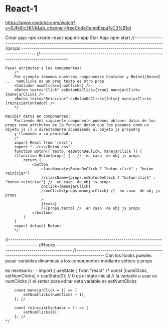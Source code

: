 # React-1
https://www.youtube.com/watch?v=6Jfk8ic3KVk&ab_channel=freeCodeCampEspa%C3%B1ol

Crear app:
npx create-react-app mi-app
Star App:
npm start
//--------------------------------------------------------------------------------------------
//props  -------------------------------------------------------------------------------------
//--------------------------------------------------------------------------------------------

    Pasar atributos a los componentes:
        /*
        Por ejemplo tenemos nuestros componentes Contador y Boton1/Boton2 ...  numClicks es un prop texto es otro prop 
        <Contador numClicks={numClicks} />
        <Boton texto="Click" esBotonDeClick={true} manejarClick={manejarClick} />
        <Boton texto="Reiniciar" esBotonDeClick={false} manejarClick={reiniciarContador} />
        */

    Recibir datos en componentes:
        Partiendo del siguiente componente podemos obtener datos de los props como atributos de la funcion Boton que los pasamos como un objeto js {} o directamente accediendo al objeto js propsArg   
        y llamando a su proiedad.
        /*
        import React from 'react';
        import "../css/Boton.css"
        function Boton({ texto, esBotonDeClick, manejarClick }) {
        //function Boton(props) {   //  en caso  de obj js props
            return (
                <button
                    className={esBotonDeClick ? "boton-click" : "boton-reiniciar"}
                    //className={props.esBotonDeClick ? "boton-click" : "boton-reiniciar"} //  en caso  de obj js props
                    onClick={manejarClick}
                    //onClick={props.manejarClick} //  en caso  de obj js props
                    >
                    {texto}
                    //{props.texto} //  en caso  de obj js props
                </button>
            )
        }
        export default Boton;
        */
//--------------------------------------------------------------------------------------------
//Hooks -------------------------------------------------------------------------------------
//--------------------------------------------------------------------------------------------
  Con los hooks puedes pasar variables dinamicas a los componentes mediante setters y props

es necesario : 
        -  import { useState } from "react"
    /*
        const [numClicks, setNumClicks] = useState(0); // 0 es el state inicial // la variable a usar es numClicks // el setter para editar esta variable es setNumClicks
        
        const manejarClick = () => {
            setNumClicks(numClicks + 1);
        }; //

        const reiniciarContador = () => {
            setNumClicks(0);
        }; //
    */